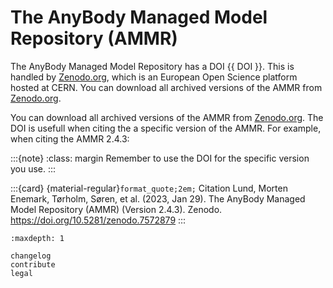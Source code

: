 # The AnyBody Managed Model Repository (AMMR)

The AnyBody Managed Model Repository has a DOI {{ DOI }}. This is handled by [Zenodo.org](https://zenodo.org/), which is an European Open Science platform hosted at CERN.
You can download all archived versions of the AMMR from [Zenodo.org](https://doi.org/10.5281/zenodo.1250764).

You can download all archived versions of the AMMR from [Zenodo.org](https://doi.org/10.5281/zenodo.1250764).
The DOI is usefull when citing the a specific version of the AMMR. For example, when citing the AMMR 2.4.3:

:::{note}
:class: margin
Remember to use the DOI for the specific version you use.
:::

:::{card} {material-regular}`format_quote;2em;` Citation
Lund, Morten Enemark, Tørholm, Søren, et al. (2023, Jan 29). The AnyBody Managed Model Repository (AMMR) (Version 2.4.3). Zenodo. <https://doi.org/10.5281/zenodo.7572879>
:::



```{toctree}
:maxdepth: 1

changelog
contribute
legal
```
